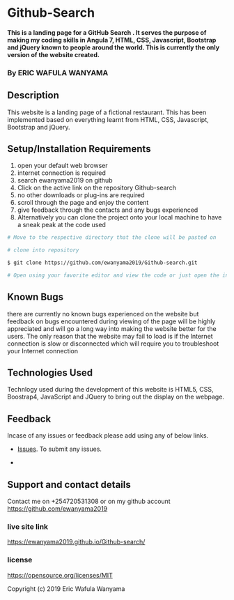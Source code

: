 # Github-Search

#### This is a landing page for a GitHub Search . It serves the purpose of making my coding skills in Angula 7, HTML, CSS, Javascript, Bootstrap and jQuery known to people around the world. This is currently the only version of the website created.

 ### By **ERIC WAFULA WANYAMA**

## Description

This website is a landing page of a fictional restaurant. This has been implemented based on everything learnt from HTML, CSS, Javascript, Bootstrap and jQuery.

## Setup/Installation Requirements

1. open your default web browser
2. internet connection is required 
3. search ewanyama2019 on github
4. Click on the active link on the repository Github-search
5. no other downloads or plug-ins are required 
6. scroll through the page and enjoy the content
7. give feedback through the contacts and any bugs experienced
8. Alternatively you can clone the project onto your local machine to have a sneak peak at the code used

``` bash
# Move to the respective directory that the clone will be pasted on

# clone into repository

$ git clone https://github.com/ewanyama2019/Github-search.git

# Open using your favorite editor and view the code or just open the index.html on the browser
```

## Known Bugs

there are currently no known bugs experienced on the website but feedback on bugs encountered during viewing of the page will be highly appreciated and will go a long way into making the website better for the users. The only reason that the website may fail to load is if the Internet connection is slow or disconnected which will require you to troubleshoot your Internet connection

## Technologies Used

Technlogy used during the development of this website is  HTML5, CSS, Boostrap4, JavaScript and JQuery to bring out the display on the webpage.

## Feedback

Incase of any issues or feedback please add using any of below links.

* [Issues](https://github.com/ewanyama2019/Github-search/issues). To submit any issues.

* 

## Support and contact details

 Contact me on +254720531308 or on my github account <https://github.com/ewanyama2019>

### live site link

https://ewanyama2019.github.io/Github-search/

### license

https://opensource.org/licenses/MIT


Copyright (c) 2019 Eric Wafula Wanyama
